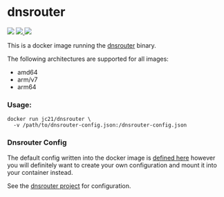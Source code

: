 # dnsrouter

<p>
  <img src="https://img.shields.io/badge/dnsrouter-0.0.7-green.svg?style=for-the-badge">
  <a href="https://hub.docker.com/repository/docker/jc21/dnsrouter">
    <img src="https://img.shields.io/docker/stars/jc21/dnsrouter.svg?style=for-the-badge">
  </a>
  <a href="https://hub.docker.com/repository/docker/jc21/dnsrouter">
    <img src="https://img.shields.io/docker/pulls/jc21/dnsrouter.svg?style=for-the-badge">
  </a>
</p>

This is a docker image running the [dnsrouter](https://github.com/jc21/dnsrouter) binary.

The following architectures are supported for all images:

- amd64
- arm/v7
- arm64

### Usage:

```
docker run jc21/dnsrouter \
  -v /path/to/dnsrouter-config.json:/dnsrouter-config.json
```

### Dnsrouter Config

The default config written into the docker image is [defined here](files/dnsrouter-config.json)
however you will definitely want to create your own configuration and mount it into your container instead.

See the [dnsrouter project](https://github.com/jc21/dnsrouter) for configuration.
